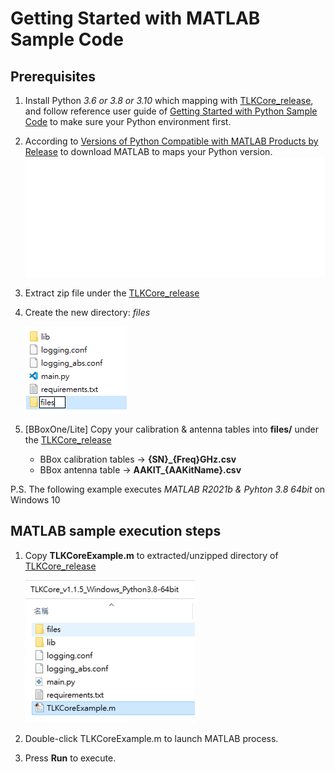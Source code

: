 # Getting Started with MATLAB Sample Code

## Prerequisites

1. Install Python *3.6 or 3.8 or 3.10* which mapping with [TLKCore_release](/release), and follow reference user guide of [Getting Started with Python Sample Code](../Python/README.md) to make sure your Python environment first.
2. According to [Versions of Python Compatible with MATLAB Products by Release](https://www.mathworks.com/support/requirements/python-compatibility.html) to download MATLAB to maps your Python version.
   ![matlab](/images/table_matlab.svg)
3. Extract zip file under the [TLKCore_release](/release)
4. Create the new directory: *files*

   ![files](/images/TLKCore_release_files.png)

5. [BBoxOne/Lite] Copy your calibration & antenna tables into **files/** under the [TLKCore_release](/release)
   * BBox calibration tables -> **{SN}_{Freq}GHz.csv**
   * BBox antenna table -> **AAKIT_{AAKitName}.csv**

P.S. The following example executes *MATLAB R2021b & Pyhton 3.8 64bit* on Windows 10

## MATLAB sample execution steps

1. Copy **TLKCoreExample.m** to extracted/unzipped directory of [TLKCore_release](/release)

   ![MATLAB_copy](/images/MATLAB_copy.png)

2. Double-click TLKCoreExample.m to launch MATLAB process.
3. Press **Run** to execute.
